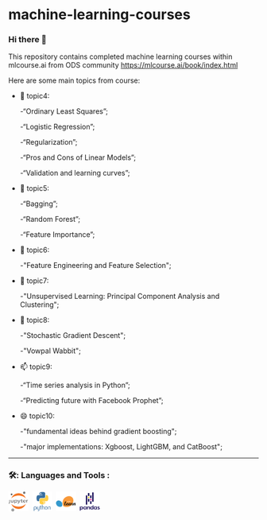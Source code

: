 # machine-learning-courses

### Hi there 👋

This repository contains completed machine learning courses within mlcourse.ai from ODS community
https://mlcourse.ai/book/index.html


Here are some main topics from course:

- 🔭 topic4:

  -“Ordinary Least Squares”;
  
  -“Logistic Regression”;
  
  -“Regularization”;
  
  -“Pros and Cons of Linear Models”;

  -“Validation and learning curves”;

- 🌱 topic5:

  -“Bagging”;
  
  -“Random Forest”;
  
  -“Feature Importance”;

- 👯 topic6:

  -"Feature Engineering and Feature Selection";

- 🤔 topic7:

  -"Unsupervised Learning: Principal Component Analysis and Clustering";

- 💬 topic8:

  -"Stochastic Gradient Descent";

  -"Vowpal Wabbit";

- 📫 topic9:

  -“Time series analysis in Python”;

  -“Predicting future with Facebook Prophet”;

- 😄 topic10:

  -"fundamental ideas behind gradient boosting";

  -"major implementations: Xgboost, LightGBM, and CatBoost";



- - -

### 🛠️: Languages and Tools :
<div>
  <img src="https://github.com/devicons/devicon/blob/master/icons/jupyter/jupyter-original-wordmark.svg" title="jupyter" alt="Jupyter" width="40" height="40"/>&nbsp;
  <img src="https://github.com/devicons/devicon/blob/master/icons/python/python-original-wordmark.svg" title="Python" alt="Python" width="40" height="40"/>&nbsp;
  <img src="https://github.com/devicons/devicon/blob/master/icons/scikitlearn/scikitlearn-original.svg" title="Scikitlearn" **alt="Scikitlearn" width="40" height="40"/>&nbsp;
  <img src="https://github.com/devicons/devicon/blob/master/icons/pandas/pandas-original-wordmark.svg" title="Pandas" **alt="Pandas" width="40" height="40"/>&nbsp;
</div>
  
